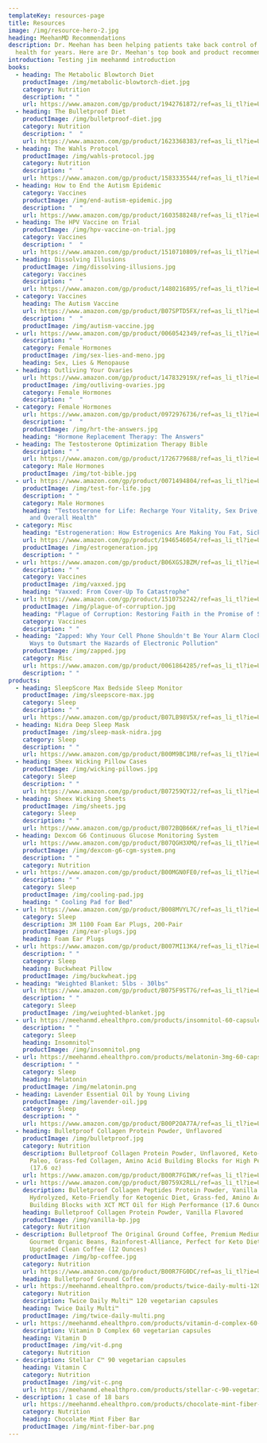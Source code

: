 ```yaml
---
templateKey: resources-page
title: Resources
image: /img/resource-hero-2.jpg
heading: MeehanMD Recommendations
description: Dr. Meehan has been helping patients take back control of their
  health for years. Here are Dr. Meehan's top book and product recommendations.
introduction: Testing jim meehanmd introduction
books:
  - heading: The Metabolic Blowtorch Diet
    productImage: /img/metabolic-blowtorch-diet.jpg
    category: Nutrition
    description: " "
    url: https://www.amazon.com/gp/product/1942761872/ref=as_li_tl?ie=UTF8&tag=catalystmd-20&camp=1789&creative=9325&linkCode=as2&creativeASIN=1942761872&linkId=3610641e15c8c8f7d5c96ef0b248ce1b
  - heading: The Bulletproof Diet
    productImage: /img/bulletproof-diet.jpg
    category: Nutrition
    description: "  "
    url: https://www.amazon.com/gp/product/1623368383/ref=as_li_tl?ie=UTF8&tag=catalystmd-20&camp=1789&creative=9325&linkCode=as2&creativeASIN=1623368383&linkId=487d60381e384b9c26f2086c30e34bf9
  - heading: The Wahls Protocol
    productImage: /img/wahls-protocol.jpg
    category: Nutrition
    description: "  "
    url: https://www.amazon.com/gp/product/1583335544/ref=as_li_tl?ie=UTF8&tag=catalystmd-20&camp=1789&creative=9325&linkCode=as2&creativeASIN=1583335544&linkId=1c2d7433a188c190903719fc17056669
  - heading: How to End the Autism Epidemic
    category: Vaccines
    productImage: /img/end-autism-epidemic.jpg
    description: "  "
    url: https://www.amazon.com/gp/product/1603588248/ref=as_li_tl?ie=UTF8&tag=catalystmd-20&camp=1789&creative=9325&linkCode=as2&creativeASIN=1603588248&linkId=72609ccb609b6b699bae01d82bbe5031
  - heading: The HPV Vaccine on Trial
    productImage: /img/hpv-vaccine-on-trial.jpg
    category: Vaccines
    description: "  "
    url: https://www.amazon.com/gp/product/1510710809/ref=as_li_tl?ie=UTF8&tag=catalystmd-20&camp=1789&creative=9325&linkCode=as2&creativeASIN=1510710809&linkId=b47e3f48282ba64517d8f0b5f05cf7b2
  - heading: Dissolving Illusions
    productImage: /img/dissolving-illusions.jpg
    category: Vaccines
    description: "  "
    url: https://www.amazon.com/gp/product/1480216895/ref=as_li_tl?ie=UTF8&tag=catalystmd-20&camp=1789&creative=9325&linkCode=as2&creativeASIN=1480216895&linkId=20ddd638f71456f5c27c7f4ddadbd7ce
  - category: Vaccines
    heading: The Autism Vaccine
    url: https://www.amazon.com/gp/product/B07SPTD5FX/ref=as_li_tl?ie=UTF8&tag=catalystmd-20&camp=1789&creative=9325&linkCode=as2&creativeASIN=B07SPTD5FX&linkId=2a7dfdfc09f565af920071184366b6d1
    description: "  "
    productImage: /img/autism-vaccine.jpg
  - url: https://www.amazon.com/gp/product/0060542349/ref=as_li_tl?ie=UTF8&tag=catalystmd-20&camp=1789&creative=9325&linkCode=as2&creativeASIN=0060542349&linkId=2b0ac8364183aa755541621551f7d491
    description: "  "
    category: Female Hormones
    productImage: /img/sex-lies-and-meno.jpg
    heading: Sex, Lies & Menopause
  - heading: Outliving Your Ovaries
    url: https://www.amazon.com/gp/product/147832919X/ref=as_li_tl?ie=UTF8&tag=catalystmd-20&camp=1789&creative=9325&linkCode=as2&creativeASIN=147832919X&linkId=5b34705d9b50e9f32e6175b29d8e33e2
    productImage: /img/outliving-ovaries.jpg
    category: Female Hormones
    description: "  "
  - category: Female Hormones
    url: https://www.amazon.com/gp/product/0972976736/ref=as_li_tl?ie=UTF8&tag=catalystmd-20&camp=1789&creative=9325&linkCode=as2&creativeASIN=0972976736&linkId=0e7a441320a9f7c7db645a28f9c64b49
    description: "  "
    productImage: /img/hrt-the-answers.jpg
    heading: "Hormone Replacement Therapy: The Answers"
  - heading: The Testosterone Optimization Therapy Bible
    description: " "
    url: https://www.amazon.com/gp/product/1726779688/ref=as_li_tl?ie=UTF8&tag=catalystmd-20&camp=1789&creative=9325&linkCode=as2&creativeASIN=1726779688&linkId=1f8d40bce9daaf981c8ad059b458df26
    category: Male Hormones
    productImage: /img/tot-bible.jpg
  - url: https://www.amazon.com/gp/product/0071494804/ref=as_li_tl?ie=UTF8&tag=catalystmd-20&camp=1789&creative=9325&linkCode=as2&creativeASIN=0071494804&linkId=20fc42be7cdba9dd83c6abc1e89b7e34
    productImage: /img/test-for-life.jpg
    description: " "
    category: Male Hormones
    heading: "Testosterone for Life: Recharge Your Vitality, Sex Drive, Muscle Mass,
      and Overall Health"
  - category: Misc
    heading: "Estrogeneration: How Estrogenics Are Making You Fat, Sick, and Infertile"
    url: https://www.amazon.com/gp/product/1946546054/ref=as_li_tl?ie=UTF8&tag=catalystmd-20&camp=1789&creative=9325&linkCode=as2&creativeASIN=1946546054&linkId=75bf8945dbe77c82109c89e5541a825f
    productImage: /img/estrogeneration.jpg
    description: " "
  - url: https://www.amazon.com/gp/product/B06XGSJBZM/ref=as_li_tl?ie=UTF8&tag=catalystmd-20&camp=1789&creative=9325&linkCode=as2&creativeASIN=B06XGSJBZM&linkId=f224e9c755808496eff8c7b31a1127d5
    description: " "
    category: Vaccines
    productImage: /img/vaxxed.jpg
    heading: "Vaxxed: From Cover-Up To Catastrophe"
  - url: https://www.amazon.com/gp/product/1510752242/ref=as_li_tl?ie=UTF8&tag=catalystmd-20&camp=1789&creative=9325&linkCode=as2&creativeASIN=1510752242&linkId=81c1b0c29d37f4fa80588b3af81b9f98
    productImage: /img/plague-of-corruption.jpg
    heading: "Plague of Corruption: Restoring Faith in the Promise of Science"
    category: Vaccines
    description: " "
  - heading: "Zapped: Why Your Cell Phone Shouldn't Be Your Alarm Clock and 1,268
      Ways to Outsmart the Hazards of Electronic Pollution"
    productImage: /img/zapped.jpg
    category: Misc
    url: https://www.amazon.com/gp/product/0061864285/ref=as_li_tl?ie=UTF8&tag=catalystmd-20&camp=1789&creative=9325&linkCode=as2&creativeASIN=0061864285&linkId=e9f2df608cc9cf79629ba11fbf579f15
    description: " "
products:
  - heading: SleepScore Max Bedside Sleep Monitor
    productImage: /img/sleepscore-max.jpg
    category: Sleep
    description: " "
    url: https://www.amazon.com/gp/product/B07LB98V5X/ref=as_li_tl?ie=UTF8&tag=catalystmd-20&camp=1789&creative=9325&linkCode=as2&creativeASIN=B07LB98V5X&linkId=d7c2fdaa1094213f8446ab920c7dea41
  - heading: Nidra Deep Sleep Mask
    productImage: /img/sleep-mask-nidra.jpg
    category: Sleep
    description: " "
    url: https://www.amazon.com/gp/product/B00M9BC1M8/ref=as_li_tl?ie=UTF8&tag=catalystmd-20&camp=1789&creative=9325&linkCode=as2&creativeASIN=B00M9BC1M8&linkId=b0c585d6d6688bb794c2b83c260e3147
  - heading: Sheex Wicking Pillow Cases
    productImage: /img/wicking-pillows.jpg
    category: Sleep
    description: " "
    url: https://www.amazon.com/gp/product/B07259QYJ2/ref=as_li_tl?ie=UTF8&tag=catalystmd-20&camp=1789&creative=9325&linkCode=as2&creativeASIN=B07259QYJ2&linkId=80ff73b7e30dadb802dbb7ce3aa8407b
  - heading: Sheex Wicking Sheets
    productImage: /img/sheets.jpg
    category: Sleep
    description: " "
    url: https://www.amazon.com/gp/product/B072BQB66K/ref=as_li_tl?ie=UTF8&tag=catalystmd-20&camp=1789&creative=9325&linkCode=as2&creativeASIN=B072BQB66K&linkId=a2db7bd6cc10d02837ca0827823c4b65
  - heading: Dexcom G6 Continuous Glucose Monitoring System
    url: https://www.amazon.com/gp/product/B07QGH3XMQ/ref=as_li_tl?ie=UTF8&tag=catalystmd-20&camp=1789&creative=9325&linkCode=as2&creativeASIN=B07QGH3XMQ&linkId=a0b5409a82dfb6130844c777e0bd891c
    productImage: /img/dexcom-g6-cgm-system.png
    description: " "
    category: Nutrition
  - url: https://www.amazon.com/gp/product/B00MGN0FE0/ref=as_li_tl?ie=UTF8&tag=catalystmd-20&camp=1789&creative=9325&linkCode=as2&creativeASIN=B00MGN0FE0&linkId=1a85a8fd8b712fb5bf7a486d3f50ba0a
    description: " "
    category: Sleep
    productImage: /img/cooling-pad.jpg
    heading: " Cooling Pad for Bed"
  - url: https://www.amazon.com/gp/product/B008MVYL7C/ref=as_li_tl?ie=UTF8&tag=catalystmd-20&camp=1789&creative=9325&linkCode=as2&creativeASIN=B008MVYL7C&linkId=10658abd9c9e1e6f94ff97bf69cc94e6
    category: Sleep
    description: 3M 1100 Foam Ear Plugs, 200-Pair
    productImage: /img/ear-plugs.jpg
    heading: Foam Ear Plugs
  - url: https://www.amazon.com/gp/product/B007MI13K4/ref=as_li_tl?ie=UTF8&tag=catalystmd-20&camp=1789&creative=9325&linkCode=as2&creativeASIN=B007MI13K4&linkId=a90fe0a238d9418f7bfe48bbed9dfa1f
    description: " "
    category: Sleep
    heading: Buckwheat Pillow
    productImage: /img/buckwheat.jpg
  - heading: "Weighted Blanket: 5lbs - 30lbs"
    url: https://www.amazon.com/gp/product/B075F9ST7G/ref=as_li_tl?ie=UTF8&tag=catalystmd-20&camp=1789&creative=9325&linkCode=as2&creativeASIN=B075F9ST7G&linkId=0d4123318901c83dbbc61a433fa869a2
    description: " "
    category: Sleep
    productImage: /img/weiughted-blanket.jpg
  - url: https://meehanmd.ehealthpro.com/products/insomnitol-60-capsules
    description: " "
    category: Sleep
    heading: Insomnitol™
    productImage: /img/insomnitol.png
  - url: https://meehanmd.ehealthpro.com/products/melatonin-3mg-60-capsules
    description: " "
    category: Sleep
    heading: Melatonin
    productImage: /img/melatonin.png
  - heading: Lavender Essential Oil by Young Living
    productImage: /img/lavender-oil.jpg
    category: Sleep
    description: " "
    url: https://www.amazon.com/gp/product/B00P2OA77A/ref=as_li_tl?ie=UTF8&tag=catalystmd-20&camp=1789&creative=9325&linkCode=as2&creativeASIN=B00P2OA77A&linkId=5a15a412f63bfcecba47d192e9dd0b16
  - heading: Bulletproof Collagen Protein Powder, Unflavored
    productImage: /img/bulletproof.jpg
    category: Nutrition
    description: Bulletproof Collagen Protein Powder, Unflavored, Keto-Friendly,
      Paleo, Grass-fed Collagen, Amino Acid Building Blocks for High Performance
      (17.6 oz)
    url: https://www.amazon.com/gp/product/B00R7FGIWK/ref=as_li_tl?ie=UTF8&tag=catalystmd-20&camp=1789&creative=9325&linkCode=as2&creativeASIN=B00R7FGIWK&linkId=34de3caea79831075d7b8e8e8e54c8f8
  - url: https://www.amazon.com/gp/product/B0759X2RLL/ref=as_li_tl?ie=UTF8&tag=catalystmd-20&camp=1789&creative=9325&linkCode=as2&creativeASIN=B0759X2RLL&linkId=4647c14d9018ed528372e523453a9158
    description: Bulletproof Collagen Peptides Protein Powder, Vanilla Flavored -
      Hydrolyzed, Keto-Friendly for Ketogenic Diet, Grass-fed, Amino Acid
      Building Blocks with XCT MCT Oil for High Performance (17.6 Ounces)
    heading: Bulletproof Collagen Protein Powder, Vanilla Flavored
    productImage: /img/vanilla-bp.jpg
    category: Nutrition
  - description: Bulletproof The Original Ground Coffee, Premium Medium Roast
      Gourmet Organic Beans, Rainforest-Alliance, Perfect for Keto Diet,
      Upgraded Clean Coffee (12 Ounces)
    productImage: /img/bp-coffee.jpg
    category: Nutrition
    url: https://www.amazon.com/gp/product/B00R7FG0DC/ref=as_li_tl?ie=UTF8&tag=catalystmd-20&camp=1789&creative=9325&linkCode=as2&creativeASIN=B00R7FG0DC&linkId=b2210fb55dc4ae3137e16e6b83bc4ed3
    heading: Bulletproof Ground Coffee
  - url: https://meehanmd.ehealthpro.com/products/twice-daily-multi-120-capsules
    category: Nutrition
    description: Twice Daily Multi™ 120 vegetarian capsules
    heading: Twice Daily Multi™
    productImage: /img/twice-daily-multi.png
  - url: https://meehanmd.ehealthpro.com/products/vitamin-d-complex-60-capsules
    description: Vitamin D Complex 60 vegetarian capsules
    heading: Vitamin D
    productImage: /img/vit-d.png
    category: Nutrition
  - description: Stellar C™ 90 vegetarian capsules
    heading: Vitamin C
    category: Nutrition
    productImage: /img/vit-c.png
    url: https://meehanmd.ehealthpro.com/products/stellar-c-90-vegetarian-capsules
  - description: 1 case of 18 bars
    url: https://meehanmd.ehealthpro.com/products/chocolate-mint-fiber-bar-case-of-18
    category: Nutrition
    heading: Chocolate Mint Fiber Bar
    productImage: /img/mint-fiber-bar.png
---
```

